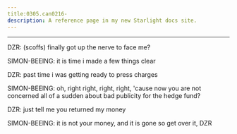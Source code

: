 ```yaml
---
title:0305.can0216-
description: A reference page in my new Starlight docs site.
---
```

----- 
DZR: (scoffs) finally got up the nerve to face me? 
 
SIMON-BEEING: it is time i made a few things clear
 
DZR: past time
 i was getting ready to press charges
 
SIMON-BEEING: oh, right
 right, right, right, 'cause now you are not concerned all of 
a sudden about bad publicity for the hedge fund? 
 
DZR: just tell me you returned my money
 
SIMON-BEEING: it is not your money, and it is gone
 so get over it, DZR
 
